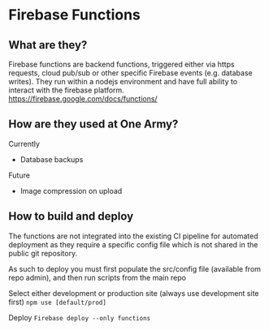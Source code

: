 # Firebase Functions

## What are they?

Firebase functions are backend functions, triggered either via https requests, cloud pub/sub or other specific Firebase events (e.g. database writes). They run within a nodejs environment and have full ability to interact with the firebase platform.
https://firebase.google.com/docs/functions/

## How are they used at One Army?

Currently

- Database backups

Future

- Image compression on upload

## How to build and deploy

The functions are not integrated into the existing CI pipeline for automated deployment as they require
a specific config file which is not shared in the public git repository.

As such to deploy you must first populate the src/config file (available from repo admin), and then run scripts
from the main repo

Select either development or production site (always use development site first)
`npm use [default/prod]`

Deploy
`Firebase deploy --only functions`
